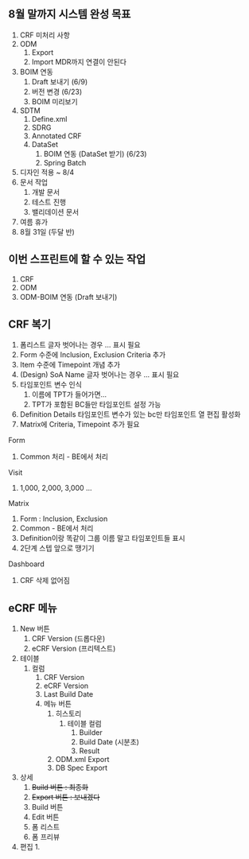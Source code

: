 ## 8월 말까지 시스템 완성 목표

1. CRF 미처리 사항
2. ODM
   1. Export
   2. Import MDR까지 연결이 안된다
3. BOIM 연동
   1. Draft 보내기 (6/9)
   2. 버전 변경 (6/23)
   3. BOIM 미리보기
4. SDTM
   1. Define.xml
   2. SDRG
   3. Annotated CRF
   4. DataSet
      1. BOIM 연동 (DataSet 받기) (6/23)
      2. Spring Batch
5. 디자인 적용
   ~ 8/4
6. 문서 작업
   1. 개발 문서
   2. 테스트 진행
   3. 밸리데이션 문서
7. 여름 휴가
8. 8월 31일 (두달 반)

## 이번 스프린트에 할 수 있는 작업

1. CRF
2. ODM
3. ODM-BOIM 연동 (Draft 보내기)

## CRF 복기

1. 폼리스트 글자 벗어나는 경우 ... 표시 필요
2. Form 수준에 Inclusion, Exclusion Criteria 추가
3. Item 수준에 Timepoint 개념 추가
4. (Design) SoA Name 글자 벗어나는 경우 ... 표시 필요
5. 타임포인트 변수 인식
   1. 이름에 TPT가 들어가면...
   2. TPT가 포함된 BC들만 타임포인트 설정 가능
6. Definition Details 타임포인트 변수가 있는 bc만 타임포인트 열 편집 활성화
7. Matrix에 Criteria, Timepoint 추가 필요

Form

1. Common 처리 - BE에서 처리

Visit

1. 1,000, 2,000, 3,000 ...

Matrix

1. Form : Inclusion, Exclusion
2. Common - BE에서 처리
3. Definition이랑 똑같이 그룹 이름 말고 타임포인트들 표시
4. 2단계 스텝 앞으로 땡기기

Dashboard

1. CRF 삭제 없어짐

## eCRF 메뉴

1. New 버튼
   1. CRF Version (드롭다운) 
   2. eCRF Version (프리텍스트)
2. 테이블
   1. 컬럼
      1. CRF Version
      2. eCRF Version
      3. Last Build Date
      4. 메뉴 버튼
         1. 히스토리
            1. 테이블 컬럼
               1. Builder
               2. Build Date (시분초)
               3. Result
         2. ODM.xml Export
         3. DB Spec Export
3. 상세
   1. ~~Build 버튼 : 최종화~~
   2. ~~Export 버튼 : 보내겠다~~
   3. Build 버튼
   4. Edit 버튼
   5. 폼 리스트
   6. 폼 프리뷰
4. 편집
    1. 